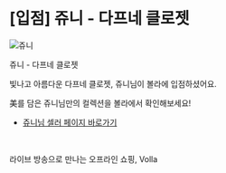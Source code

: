 # [입점] 쥬니 - 다프네 클로젯

![쥬니](../../assets/marketing/dist/jooni_hero.png)

쥬니 - 다프네 클로젯

빛나고 아름다운 다프네 클로젯, 쥬니님이 볼라에 입점하셨어요.

美를 담은 쥬니님만의 컬렉션을 볼라에서 확인해보세요!

- [쥬니님 셀러 페이지 바로가기](volla://deeplink/seller/7)

<br>

라이브 방송으로 만나는 오프라인 쇼핑, Volla

